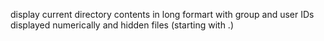 display current directory contents in long formart with group and user IDs displayed numerically and hidden files (starting with .)
